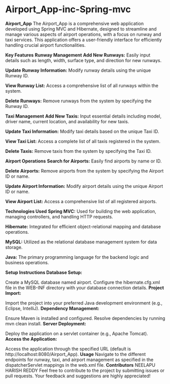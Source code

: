 # Airport_App-inc-Spring-mvc

**Airport_App**
The Airport_App is a comprehensive web application developed using Spring MVC and Hibernate, designed to streamline and manage various aspects of airport operations, with a focus on runway and taxi services. This application offers a user-friendly interface for efficiently handling crucial airport functionalities.

**Key Features**
**Runway Management**
**Add New Runways:** Easily input details such as length, width, surface type, and direction for new runways.

**Update Runway Information:** Modify runway details using the unique Runway ID.

**View Runway List:** Access a comprehensive list of all runways within the system.

**Delete Runways:** Remove runways from the system by specifying the Runway ID.

**Taxi Management**
**Add New Taxis:** Input essential details including model, driver name, current location, and availability for new taxis.

**Update Taxi Information:** Modify taxi details based on the unique Taxi ID.

**View Taxi List:** Access a complete list of all taxis registered in the system.

**Delete Taxis:** Remove taxis from the system by specifying the Taxi ID.

**Airport Operations**
**Search for Airports:** Easily find airports by name or ID.

**Delete Airports:** Remove airports from the system by specifying the Airport ID or name.

**Update Airport Information:** Modify airport details using the unique Airport ID or name.

**View Airport List:** Access a comprehensive list of all registered airports.

**Technologies Used**
**Spring MVC:** Used for building the web application, managing controllers, and handling HTTP requests.

**Hibernate:** Integrated for efficient object-relational mapping and database operations.

**MySQL:** Utilized as the relational database management system for data storage.

**Java:** The primary programming language for the backend logic and business operations.

**Setup Instructions
Database Setup:**

Create a MySQL database named airport.
Configure the hibernate.cfg.xml file in the WEB-INF directory with your database connection details.
**Project Import:**

Import the project into your preferred Java development environment (e.g., Eclipse, IntelliJ).
**Dependency Management:**

Ensure Maven is installed and configured.
Resolve dependencies by running mvn clean install.
**Server Deployment:**

Deploy the application on a servlet container (e.g., Apache Tomcat).
**Access the Application:**

Access the application through the specified URL (default is http://localhost:8080/Airport_App).
**Usage**
Navigate to the different endpoints for runway, taxi, and airport management as specified in the dispatcherServlet mappings in the web.xml file.
**Contributors**
NEELAPU HARISH REDDY
Feel free to contribute to the project by submitting issues or pull requests. Your feedback and suggestions are highly appreciated!
